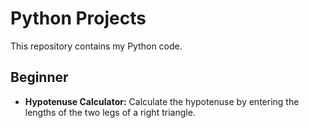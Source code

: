 # Python Projects

This repository contains my Python code.

## Beginner

- **Hypotenuse Calculator:** Calculate the hypotenuse by entering the lengths of the two legs of a right triangle.
